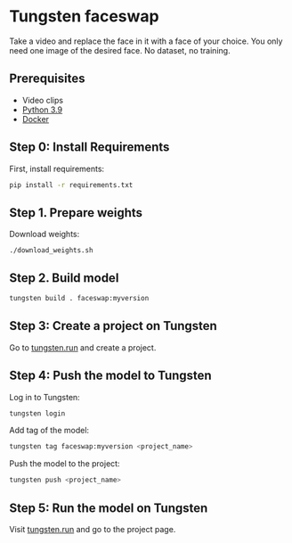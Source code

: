 # Tungsten faceswap 
Take a video and replace the face in it with a face of your choice. You only need one image of the desired face. No dataset, no training.

## Prerequisites

- Video clips
- [Python 3.9](https://www.python.org/downloads/release/python-3913/)
- [Docker](https://docs.docker.com/get-docker/)

## Step 0: Install Requirements

First, install requirements:

```bash
pip install -r requirements.txt
```

## Step 1. Prepare weights
Download weights:
```
./download_weights.sh
```

## Step 2. Build model

```bash
tungsten build . faceswap:myversion
```

## Step 3: Create a project on Tungsten

Go to [tungsten.run](https://tungsten.run/new) and create a project.

## Step 4: Push the model to Tungsten

Log in to Tungsten:

```bash
tungsten login
```

Add tag of the model:
```bash
tungsten tag faceswap:myversion <project_name>
```

Push the model to the project:
```bash
tungsten push <project_name>
```


## Step 5: Run the model on Tungsten

Visit [tungsten.run](https://tungsten.run) and go to the project page.
